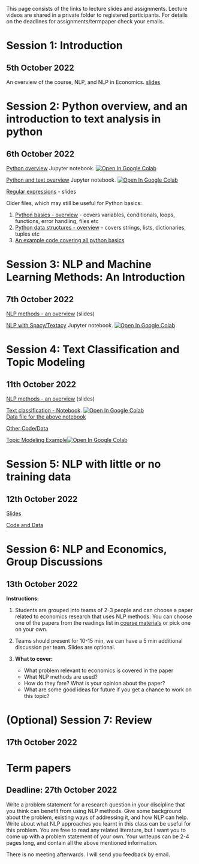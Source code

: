 This page consists of the links to lecture slides and assignments. Lecture videos are shared in a private folder to registered participants. For details on the deadlines for assignments/termpaper check your emails. 


# Session 1: Introduction  
## 5th October 2022  
An overview of the course, NLP, and NLP in Economics.
[slides](https://github.com/econnlpcourse/econnlpcourse.github.io/tree/master/docs/slides/2022-Lecture1-5Oct.pdf)  

# Session 2: Python overview, and an introduction to text analysis in python 
## 6th October 2022  

[Python overview](https://github.com/econnlpcourse/econnlpcourse.github.io/blob/master/code/Python-Overview.ipynb) Jupyter notebook. [![Open In Google Colab](https://colab.research.google.com/assets/colab-badge.svg)](https://colab.research.google.com/github/econnlpcourse/econnlpcourse.github.io/blob/master/code/Python-Overview.ipynb)

[Python and text overview](https://github.com/econnlpcourse/econnlpcourse.github.io/blob/master/code/Python-Text-Overview.ipynb) Jupyter notebook. [![Open In Google Colab](https://colab.research.google.com/assets/colab-badge.svg)](https://colab.research.google.com/github/econnlpcourse/econnlpcourse.github.io/blob/master/code/Python-Text-Overview.ipynb)

[Regular expressions](https://github.com/econnlpcourse/econnlpcourse.github.io/tree/master/docs/slides/2022-Lecture2-6Oct.pdf) - slides    

Older files, which may still be useful for Python basics:  
1. [Python basics - overview](https://github.com/econnlpcourse/econnlpcourse.github.io/tree/master/docs/slides/PythonOverview.pdf) - covers variables, conditionals, loops, functions, error handling, files etc  
2. [Python data structures - overview](https://github.com/econnlpcourse/econnlpcourse.github.io/tree/master/docs/slides/PythonOverview-Part2.pdf) - covers strings, lists, dictionaries, tuples etc  
3. [An example code covering all python basics](https://github.com/econnlpcourse/econnlpcourse.github.io/blob/master/code/Everything.py)

# Session 3: NLP and Machine Learning Methods: An Introduction  
## 7th October 2022
[NLP methods - an overview](https://github.com/econnlpcourse/econnlpcourse.github.io/tree/master/docs/slides/2022-Lecture3-7Oct.pdf) (slides)  

[NLP with Spacy/Textacy](https://github.com/econnlpcourse/econnlpcourse.github.io/blob/master/code/NLP_Spacy_Textacy.ipynb) Jupyter notebook. [![Open In Google Colab](https://colab.research.google.com/assets/colab-badge.svg)](https://colab.research.google.com/github/econnlpcourse/econnlpcourse.github.io/blob/master/code/NLP_Spacy_Textacy.ipynb)

# Session 4: Text Classification and Topic Modeling  
## 11th October 2022
[NLP methods - an overview](https://github.com/econnlpcourse/econnlpcourse.github.io/tree/master/docs/slides/2022-Lecture4-11Oct.pdf) (slides)   

[Text classification - Notebook](https://github.com/econnlpcourse/econnlpcourse.github.io/blob/master/code/TextClassification.ipynb). [![Open In Google Colab](https://colab.research.google.com/assets/colab-badge.svg)](https://colab.research.google.com/github/econnlpcourse/econnlpcourse.github.io/blob/master/code/TextClassification.ipynb)   
[Data file for the above notebook](https://github.com/econnlpcourse/econnlpcourse.github.io/blob/master/code/Full-Economic-News-DFE-839861.csv)

[Other Code/Data](https://github.com/practical-nlp/practical-nlp-code/tree/master/Ch4)  

[Topic Modeling Example](https://github.com/practical-nlp/practical-nlp-code/blob/master/Ch7/02_TopicModelling.ipynb)[![Open In Google Colab](https://colab.research.google.com/assets/colab-badge.svg)](https://colab.research.google.com/github/practical-nlp/practical-nlp-code/blob/master/Ch7/02_TopicModelling.ipynb)  

# Session 5: NLP with little or no training data  
## 12th October 2022 

[Slides](https://github.com/econnlpcourse/econnlpcourse.github.io/tree/master/docs/slides/2022-Lecture5-12Oct.pdf)

[Code and Data](https://github.com/econnlpcourse/econnlpcourse.github.io/tree/master/code/Session5-Materials)


# Session 6: NLP and Economics, Group Discussions  
## 13th October 2022  

**Instructions:**
1. Students are grouped into teams of 2-3 people and can choose a paper related to economics research that uses NLP methods. You can choose one of the papers from the readings list in [course materials](https://econnlpcourse.github.io/course-materials/) or pick one on your own.   

2. Teams should present for 10-15 min, we can have a 5 min additional discussion per team.  Slides are optional.  

3. **What to cover:**  
   - What problem relevant to economics is covered in the paper
   - What NLP methods are used?
   - How do they fare? What is your opinion about the paper?
   - What are some good ideas for future if you get a chance to work on this topic?

# (Optional) Session 7: Review
## 17th October 2022  

# Term papers
## Deadline: 27th October 2022
Write a problem statement for a research question in your discipline that you think can benefit from using NLP methods. Give some background about the problem, existing ways of addressing it, and how NLP can help. Write about what NLP approaches you learnt in this class can be useful for this problem. You are free to read any related literature, but I want you to come up with a problem statement of your own. Your writeups can be 2-4 pages long, and contain all the above mentioned information.

There is no meeting afterwards. I will send you feedback by email.
